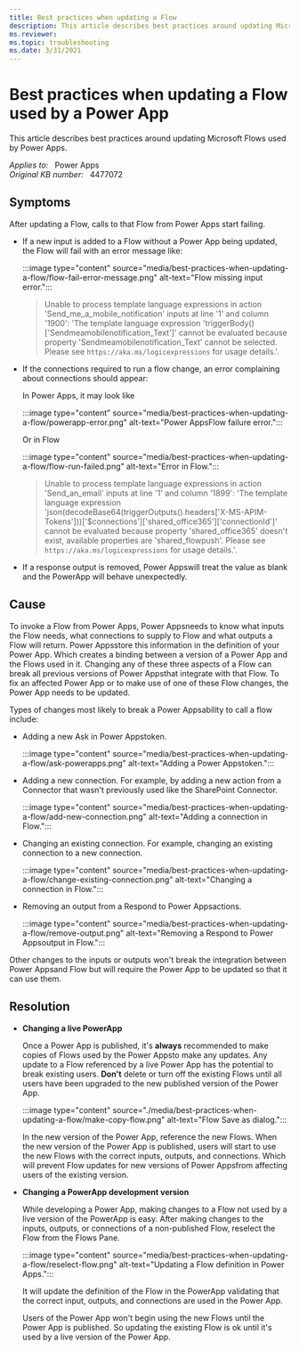 ```yaml
---
title: Best practices when updating a Flow
description: This article describes best practices around updating Microsoft Flows used by Power Apps.
ms.reviewer: 
ms.topic: troubleshooting
ms.date: 3/31/2021
---
```

# Best practices when updating a Flow used by a Power App

This article describes best practices around updating Microsoft Flows used by Power Apps.

_Applies to:_ &nbsp; Power Apps  
_Original KB number:_ &nbsp; 4477072

## Symptoms

After updating a Flow, calls to that Flow from Power Apps start failing.

- If a new input is added to a Flow without a Power App being updated, the Flow will fail with an error message like:

    :::image type="content" source="media/best-practices-when-updating-a-flow/flow-fail-error-message.png" alt-text="Flow missing input error.":::

    > Unable to process template language expressions in action 'Send_me_a_mobile_notification' inputs at line '1' and column '1900': 'The template language expression 'triggerBody()['Sendmeamobilenotification_Text']' cannot be evaluated because property 'Sendmeamobilenotification_Text' cannot be selected. Please see `https://aka.ms/logicexpressions` for usage details.'.

- If the connections required to run a flow change, an error complaining about connections should appear:

    In Power Apps, it may look like

    :::image type="content" source="media/best-practices-when-updating-a-flow/powerapp-error.png" alt-text="Power AppsFlow failure error.":::

    Or in Flow

    :::image type="content" source="media/best-practices-when-updating-a-flow/flow-run-failed.png" alt-text="Error in Flow.":::

    > Unable to process template language expressions in action 'Send_an_email' inputs at line '1' and column '1899': 'The template language expression 'json(decodeBase64(triggerOutputs().headers['X-MS-APIM-Tokens']))['$connections']['shared_office365']['connectionId']' cannot be evaluated because property 'shared_office365' doesn't exist, available properties are 'shared_flowpush'. Please see `https://aka.ms/logicexpressions` for usage details.'.

- If a response output is removed, Power Appswill treat the value as blank and the PowerApp will behave unexpectedly.  

## Cause

To invoke a Flow from Power Apps, Power Appsneeds to know what inputs the Flow needs, what connections to supply to Flow and what outputs a Flow will return. Power Appsstore this information in the definition of your Power App. Which creates a binding between a version of a Power App and the Flows used in it. Changing any of these three aspects of a Flow can break all previous versions of Power Appsthat integrate with that Flow. To fix an affected Power App or to make use of one of these Flow changes, the Power App needs to be updated.

Types of changes most likely to break a Power Appsability to call a flow include:

- Adding a new Ask in Power Appstoken.

    :::image type="content" source="media/best-practices-when-updating-a-flow/ask-powerapps.png" alt-text="Adding a Power Appstoken.":::

- Adding a new connection. For example, by adding a new action from a Connector that wasn't previously used like the SharePoint Connector.

    :::image type="content" source="media/best-practices-when-updating-a-flow/add-new-connection.png" alt-text="Adding a connection in Flow.":::

- Changing an existing connection. For example, changing an existing connection to a new connection.

    :::image type="content" source="media/best-practices-when-updating-a-flow/change-existing-connection.png" alt-text="Changing a connection in Flow.":::

- Removing an output from a Respond to Power Appsactions.

    :::image type="content" source="media/best-practices-when-updating-a-flow/remove-output.png" alt-text="Removing a Respond to Power Appsoutput in Flow.":::

Other changes to the inputs or outputs won't break the integration between Power Appsand Flow but will require the Power App to be updated so that it can use them.

## Resolution

- **Changing a live PowerApp**  

    Once a Power App is published, it's **always** recommended to make copies of Flows used by the Power Appsto make any updates. Any update to a Flow referenced by a live Power App has the potential to break existing users. **Don't** delete or turn off the existing Flows until all users have been upgraded to the new published version of the Power App.

    :::image type="content" source="./media/best-practices-when-updating-a-flow/make-copy-flow.png" alt-text="Flow Save as dialog.":::

    In the new version of the Power App, reference the new Flows. When the new version of the Power App is published, users will start to use the new Flows with the correct inputs, outputs, and connections. Which will prevent Flow updates for new versions of Power Appsfrom affecting users of the existing version.

- **Changing a PowerApp development version**

    While developing a Power App, making changes to a Flow not used by a live version of the PowerApp is easy. After making changes to the inputs, outputs, or connections of a non-published Flow,  reselect the Flow from the Flows Pane.

    :::image type="content" source="media/best-practices-when-updating-a-flow/reselect-flow.png" alt-text="Updating a Flow definition in Power Apps.":::

    It will update the definition of the Flow in the PowerApp validating that the correct input, outputs, and connections are used in the Power App.

    Users of the Power App won't begin using the new Flows until the Power App is published. So updating the existing Flow is ok until it's used by a live version of the Power App.

